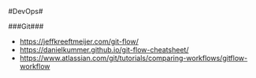 #DevOps#

###Git###
* https://jeffkreeftmeijer.com/git-flow/
* https://danielkummer.github.io/git-flow-cheatsheet/
* https://www.atlassian.com/git/tutorials/comparing-workflows/gitflow-workflow
